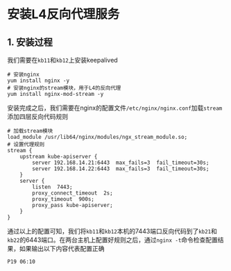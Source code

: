 # 安装L4反向代理服务


## 1. 安装过程

我们需要在`kb11`和`kb12`上安装keepalived

```shell
# 安装nginx
yum install nginx -y
# 安装nginx的stream模块，用于L4的反向代理
yum install nginx-mod-stream -y
```

安装完成之后，我们需要在nginx的配置文件`/etc/nginx/nginx.conf`加载`stream`添加四层反向代码规则

```shell
# 加载stream模块
load_module /usr/lib64/nginx/modules/ngx_stream_module.so;
# 设置代理规则
stream {
	upstream kube-apiserver {
		server 192.168.14.21:6443  max_fails=3  fail_timeout=30s;
		server 192.168.14.22:6443  max_fails=3  fail_timeout=30s;
	}
	server {
		listen  7443;
		proxy_connect_timeout  2s;
		proxy_timeout  900s;
		proxy_pass kube-apiserver;
	}
}
```

通过以上的配置可知，我们将`kb11`和`kb12`本机的7443端口反向代码到了`kb21`和`kb22`的6443端口。在两台主机上配置好规则之后，通过`nginx -t`命令检查配置结果，如果输出以下内容代表配置正确





`P19 06:10`



